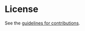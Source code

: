# License

See the
[guidelines for contributions](https://github.com/vcstuff/draft-looker-oauth-attestation-based-client-authentication/blob/main/CONTRIBUTING.md).

